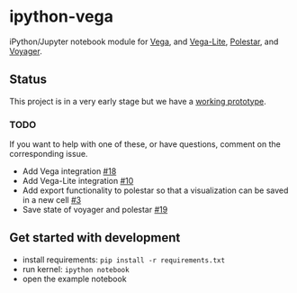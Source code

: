 # ipython-vega

iPython/Jupyter notebook module for [Vega](/vega/vega-lite), and [Vega-Lite](/vega/vega-lite), [Polestar](/vega/polestar), and [Voyager](/vega/voyager).

## Status

This project is in a very early stage but we have a [working prototype](http://nbviewer.ipython.org/github/vega/ipython-vega/blob/master/Example.ipynb).

### TODO

If you want to help with one of these, or have questions, comment on the corresponding issue. 

* Add Vega integration [#18](/vega/ipython-vega/issues/18)
* Add Vega-Lite integration [#10](/vega/ipython-vega/issues/10)
* Add export functionality to polestar so that a visualization can be saved in a new cell [#3](/vega/ipython-vega/issues/3)
* Save state of voyager and polestar [#19](/vega/ipython-vega/issues/19)

## Get started with development

* install requirements: `pip install -r requirements.txt`
* run kernel: `ipython notebook`
* open the example notebook
